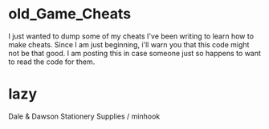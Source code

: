 # old_Game_Cheats
I just wanted to dump some of my cheats I've been writing to learn how to make cheats. Since I am just beginning, i'll warn you that this code might not be that good. I am posting this in case someone just so happens to want to read the code for them.  

# lazy
Dale & Dawson Stationery Supplies / minhook
